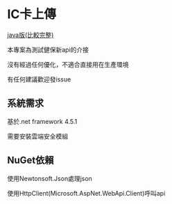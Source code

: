 # IC卡上傳

[java版(比較完整)](https://github.com/tsengeagle/JavaNhiIcUploadDemo)

本專案為測試健保新api的介接

沒有經過任何優化，不適合直接用在生產環境

有任何建議歡迎發issue

## 系統需求

基於.net framework 4.5.1

需要安裝雲端安全模組

## NuGet依賴

使用Newtonsoft.Json處理json

使用HttpClient(Microsoft.AspNet.WebApi.Client)呼叫api


